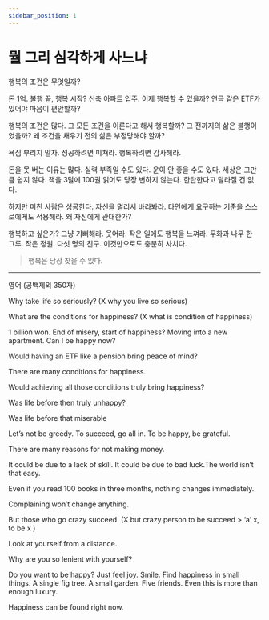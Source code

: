 ```yaml
---
sidebar_position: 1
---
```


# 뭘 그리 심각하게 사느냐    

행복의 조건은 무엇일까?

돈 1억. 불행 끝, 행복 시작?
신축 아파트 입주. 이제 행복할 수 있을까?
연금 같은 ETF가 있어야 마음이 편안할까?

행복의 조건은 많다.
그 모든 조건을 이룬다고 해서 행복할까?
그 전까지의 삶은 불행이었을까?
왜 조건을 채우기 전의 삶은 부정당해야 할까?

욕심 부리지 말자.
성공하려면 미쳐라.
행복하려면 감사해라.

돈을 못 버는 이유는 많다.
실력 부족일 수도 있다. 운이 안 좋을 수도 있다.
세상은 그만큼 쉽지 않다.
책을 3달에 100권 읽어도 당장 변하지 않는다.
한탄한다고 달라질 건 없다.

하지만 미친 사람은 성공한다.
자신을 멀리서 바라봐라.
타인에게 요구하는 기준을 스스로에게도 적용해라.
왜 자신에게 관대한가?

행복하고 싶은가?
그냥 기뻐해라. 웃어라.
작은 일에도 행복을 느껴라.
무화과 나무 한 그루. 작은 정원. 다섯 명의 친구.
이것만으로도 충분히 사치다.

>행복은 당장 찾을 수 있다.


---

영어 (공백제외 350자)  

Why take life so seriously?
(X why you live so serious)

What are the conditions for happiness?
(X what is condition of happiness)

1 billion won. End of misery, start of happiness?
Moving into a new apartment. Can I be happy now?

Would having an ETF like a pension bring peace of mind?

There are many conditions for happiness.

Would achieving all those conditions truly bring happiness?

Was life before then truly unhappy?

Was life before that miserable

Let’s not be greedy. To succeed, go all in. To be happy, be grateful.

There are many reasons for not making money.  

It could be due to a lack of skill. It could be due to bad luck.The world isn’t that easy.

Even if you read 100 books in three months, nothing changes immediately.

Complaining won’t change anything.

But those who go crazy succeed.
(X but crazy person to be succeed > ‘a’  x, to be x )

Look at yourself from a distance.  

Why are you so lenient with yourself?

Do you want to be happy? Just feel joy. Smile. Find happiness in small things. A single fig tree. A small garden. Five friends. Even this is more than enough luxury.

Happiness can be found right now.